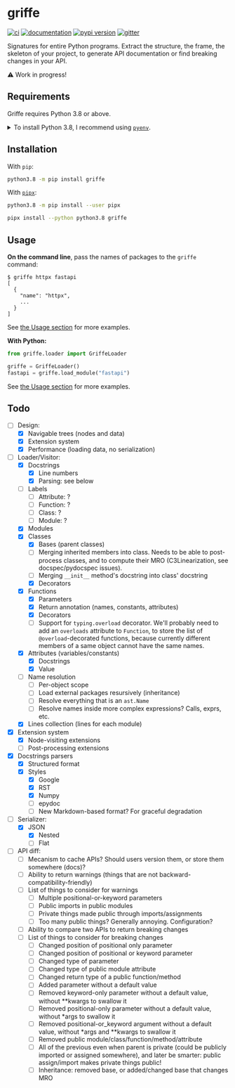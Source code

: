 # griffe

[![ci](https://github.com/pawamoy/griffe/workflows/ci/badge.svg)](https://github.com/pawamoy/griffe/actions?query=workflow%3Aci)
[![documentation](https://img.shields.io/badge/docs-mkdocs%20material-blue.svg?style=flat)](https://pawamoy.github.io/griffe/)
[![pypi version](https://img.shields.io/pypi/v/griffe.svg)](https://pypi.org/project/griffe/)
[![gitter](https://badges.gitter.im/join%20chat.svg)](https://gitter.im/griffe/community)

Signatures for entire Python programs. Extract the structure, the frame, the skeleton of your project, to generate API documentation or find breaking changes in your API.

:warning: Work in progress!

## Requirements

Griffe requires Python 3.8 or above.

<details>
<summary>To install Python 3.8, I recommend using <a href="https://github.com/pyenv/pyenv"><code>pyenv</code></a>.</summary>

```bash
# install pyenv
git clone https://github.com/pyenv/pyenv ~/.pyenv

# setup pyenv (you should also put these three lines in .bashrc or similar)
export PATH="${HOME}/.pyenv/bin:${PATH}"
export PYENV_ROOT="${HOME}/.pyenv"
eval "$(pyenv init - bash)"

# install Python 3.8
pyenv install 3.8.12

# make it available globally
pyenv global system 3.8.12
```
</details>

## Installation

With `pip`:
```bash
python3.8 -m pip install griffe
```

With [`pipx`](https://github.com/pipxproject/pipx):
```bash
python3.8 -m pip install --user pipx

pipx install --python python3.8 griffe
```

## Usage

**On the command line**, pass the names of packages to the `griffe` command:

```console
$ griffe httpx fastapi
[
  {
    "name": "httpx",
    ...
  }
]
```

See [the Usage section](https://pawamoy.github.io/griffe/usage/#on-the-command-line) for more examples.

**With Python:**

```python
from griffe.loader import GriffeLoader

griffe = GriffeLoader()
fastapi = griffe.load_module("fastapi")
```

See [the Usage section](https://pawamoy.github.io/griffe/usage/#with-python) for more examples.

## Todo

- [ ] Design:
    - [x] Navigable trees (nodes and data)
    - [x] Extension system
    - [x] Performance (loading data, no serialization)
- [ ] Loader/Visitor:
    - [x] Docstrings
        - [x] Line numbers
        - [x] Parsing: see below
    - [ ] Labels
        - [ ] Attribute: ?
        - [ ] Function: ?
        - [ ] Class: ?
        - [ ] Module: ?
    - [x] Modules
    - [x] Classes
        - [x] Bases (parent classes)
        - [ ] Merging inherited members into class.
              Needs to be able to post-process classes,
              and to compute their MRO (C3Linearization, see docspec/pydocspec issues).
        - [ ] Merging `__init__` method's docstring into class' docstring
        - [x] Decorators
    - [x] Functions
        - [x] Parameters
        - [x] Return annotation (names, constants, attributes)
        - [x] Decorators
        - [ ] Support for `typing.overload` decorator.
              We'll probably need to add an `overloads` attribute to `Function`,
              to store the list of `@overload`-decorated functions,
              because currently different members of a same object cannot have the same names.
    - [x] Attributes (variables/constants)
        - [x] Docstrings
        - [x] Value
    - [ ] Name resolution
        - [ ] Per-object scope
        - [ ] Load external packages resursively (inheritance)
        - [ ] Resolve everything that is an `ast.Name`
        - [ ] Resolve names inside more complex expressions? Calls, exprs, etc.
    - [x] Lines collection (lines for each module)
- [x] Extension system
    - [x] Node-visiting extensions
    - [ ] Post-processing extensions
- [x] Docstrings parsers
    - [x] Structured format
    - [x] Styles
        - [x] Google
        - [x] RST
        - [x] Numpy
        - [ ] epydoc
        - [ ] New Markdown-based format? For graceful degradation
- [ ] Serializer:
    - [x] JSON
        - [x] Nested
        - [ ] Flat
- [ ] API diff:
    - [ ] Mecanism to cache APIs? Should users version them, or store them somewhere (docs)?
    - [ ] Ability to return warnings (things that are not backward-compatibility-friendly)
    - [ ] List of things to consider for warnings
        - [ ] Multiple positional-or-keyword parameters
        - [ ] Public imports in public modules
        - [ ] Private things made public through imports/assignments
        - [ ] Too many public things? Generally annoying. Configuration?
    - [ ] Ability to compare two APIs to return breaking changes
    - [ ] List of things to consider for breaking changes
        - [ ] Changed position of positional only parameter
        - [ ] Changed position of positional or keyword parameter
        - [ ] Changed type of parameter
        - [ ] Changed type of public module attribute
        - [ ] Changed return type of a public function/method
        - [ ] Added parameter without a default value
        - [ ] Removed keyword-only parameter without a default value, without **kwargs to swallow it
        - [ ] Removed positional-only parameter without a default value, without *args to swallow it
        - [ ] Removed positional-or_keyword argument without a default value, without *args and **kwargs to swallow it
        - [ ] Removed public module/class/function/method/attribute
        - [ ] All of the previous even when parent is private (could be publicly imported or assigned somewhere),
              and later be smarter: public assign/import makes private things public!
        - [ ] Inheritance: removed base, or added/changed base that changes MRO
